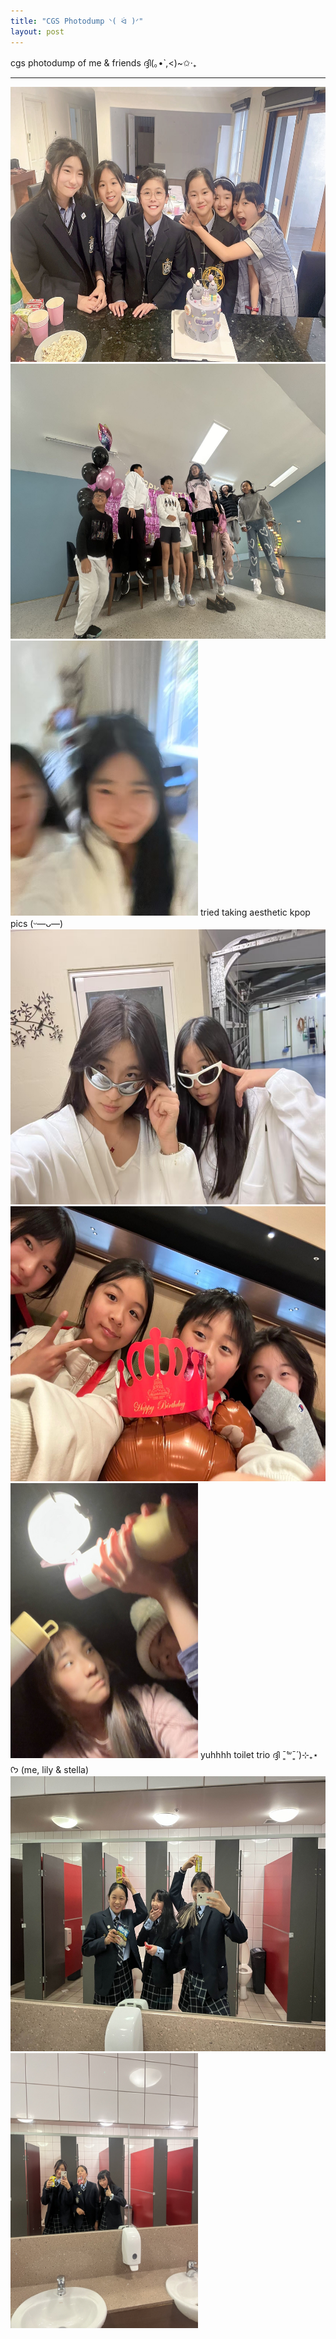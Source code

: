 ```yaml
---
title: "CGS Photodump ᐠ( ᐛ )ᐟ"
layout: post
---
```

cgs photodump of me & friends ദ്ദി(｡•̀ ,<)~✩‧₊

______________________________________________________


<img src = "/assets/celinebday.jpg" alt = 'celinebirthday' width = '600' height = '440'> 
<img src = "/assets/lilybday.JPG" alt = 'lilybirthday' width = '600' height = '440'>
<img src = "/assets/melily.jpg" alt = 'melily' width = '300' height = '440'> tried taking aesthetic kpop pics (ᵕ—ᴗ—)
<img src = "/assets/wowowee.jpg" alt = 'wowowee' width = '600' height = '440'> 
<img src = "/assets/miaocrlj.jpg" alt = 'miaocrlj' width = '600' height = '440'> 
<img src = "/assets/sleepover.jpg" alt = 'sleepover' width = '300' height = '440'> yuhhhh toilet trio ദ്ദി ˉ͈̀꒳ˉ͈́ )⊹₊⋆ ᡣ𐭩 (me, lily & stella)
<img src = "/assets/toilettrioagain" alt = 'toilettrioagain' width = '600' height = '440'> 
<img src = "/assets/yuhthetoilettrio.jpg" alt = 'yuhthetoilettrio.jpg' width = '300' height = '440'> 



